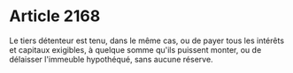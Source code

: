# Article 2168

Le tiers détenteur est tenu, dans le même cas, ou de payer tous les intérêts et capitaux exigibles, à quelque somme qu'ils puissent monter, ou de délaisser l'immeuble hypothéqué, sans aucune réserve.
